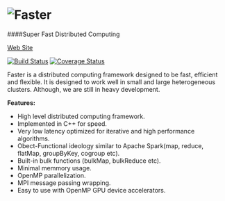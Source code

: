 ![Faster](https://github.com/mtcs/faster/wiki/img/Logo.png)
======
####Super Fast Distributed Computing

[Web Site](http://mtcs.github.io/faster)

[![Build Status](https://travis-ci.org/mtcs/faster.svg?branch=dev%2Fmaster)](https://travis-ci.org/mtcs/faster)
[![Coverage Status](https://coveralls.io/repos/github/mtcs/faster/badge.svg?branch=master)](https://coveralls.io/github/mtcs/faster?branch=master)


Faster is a distributed computing framework designed to be fast, efficient and flexible. It is designed to work well in small and large heterogeneous clusters. Although, we are still in heavy development.

__Features:__

* High level distributed computing framework.
* Implemented in C++ for speed.
* Very low latency optimized for iterative and high performance algorithms.
* Obect-Functional ideology similar to Apache Spark(map, reduce, flatMap, groupByKey, cogroup etc).
* Built-in bulk functions (bulkMap, bulkReduce etc).
* Minimal memmory usage.
* OpenMP parallelization.
* MPI message passing wrapping.
* Easy to use with OpenMP GPU device accelerators.



